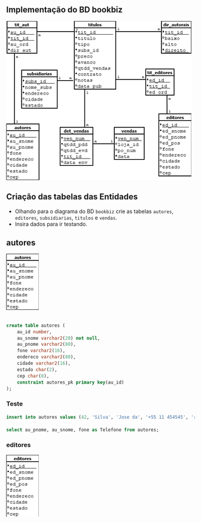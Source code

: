 ## Implementação do BD bookbiz

![Banco de Dados bookbiz.](bizBD.png)

## Criação das tabelas das Entidades

- Olhando para o diagrama do BD `bookbiz` crie as tabelas `autores`, `editores`, `subsidiarias`, `titulos` e `vendas`.
- Insira dados para ir testando.


## autores

![Autores.](autores.png)

##

```SQL
create table autores (
	au_id number,
	au_snome varchar2(20) not null,
	au_pnome varchar2(80),
	fone varchar2(16),
	endereco varchar2(80),
	cidade varchar2(16),
	estado char(2),
	cep char(8),
	constraint autores_pk primary key(au_id)
);
```

### Teste
```SQL
insert into autores values (42, 'Silva', 'Jose da', '+55 11 454545', 'rua boa vista, 555', 'São Paulo', 'SP', '01000000');

select au_pnome, au_snome, fone as Telefone from autores;
```

### editores

![Editores](editores.png)
